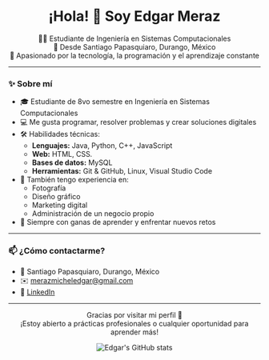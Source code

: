 <h1 align="center">¡Hola! 👋 Soy Edgar Meraz</h1>

<p align="center">
  🧑‍💻 Estudiante de Ingeniería en Sistemas Computacionales <br>
  🌄 Desde Santiago Papasquiaro, Durango, México <br>
  🚀 Apasionado por la tecnología, la programación y el aprendizaje constante
</p>

---

### ✨ Sobre mí

- 🎓 Estudiante de 8vo semestre en Ingeniería en Sistemas Computacionales
- 💻 Me gusta programar, resolver problemas y crear soluciones digitales
- 🛠️ Habilidades técnicas:
  - **Lenguajes:** Java, Python, C++, JavaScript
  - **Web:** HTML, CSS.
  - **Bases de datos:** MySQL
  - **Herramientas:** Git & GitHub, Linux, Visual Studio Code
- 📸 También tengo experiencia en:
  - Fotografía
  - Diseño gráfico
  - Marketing digital
  - Administración de un negocio propio
- 🌱 Siempre con ganas de aprender y enfrentar nuevos retos

---
### 📫 ¿Cómo contactarme?

- 📍 Santiago Papasquiaro, Durango, México
- ✉️ merazmicheledgar@gmail.com
- 💼 [LinkedIn](www.linkedin.com/in/edgar-meraz-michel-6b62a0370)

---

<p align="center">
  Gracias por visitar mi perfil 🙌 <br>
  ¡Estoy abierto a prácticas profesionales o cualquier oportunidad para aprender más!
</p>

<p align="center">
  <img src="https://github-readme-stats.vercel.app/api?username=EdgarMeMi&show_icons=true&theme=radical" alt="Edgar's GitHub stats"/>
</p>
